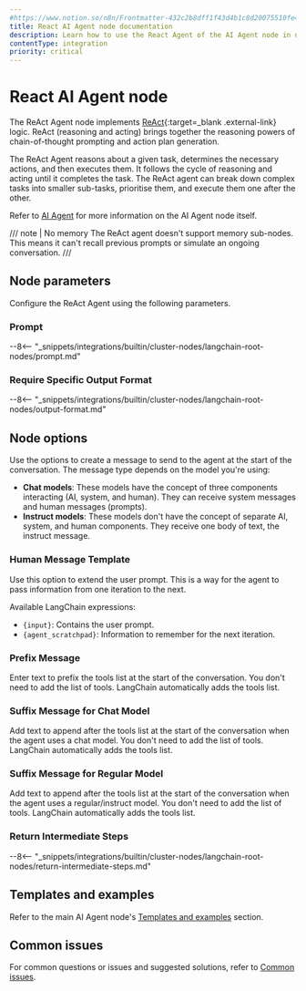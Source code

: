```yaml
---
#https://www.notion.so/n8n/Frontmatter-432c2b8dff1f43d4b1c8d20075510fe4
title: React AI Agent node documentation
description: Learn how to use the React Agent of the AI Agent node in n8n. Follow technical documentation to integrate the React Agent into your workflows.
contentType: integration
priority: critical
---
```


# React AI Agent node

The ReAct Agent node implements [ReAct](https://react-lm.github.io/){:target=_blank .external-link} logic. ReAct (reasoning and acting) brings together the reasoning powers of chain-of-thought prompting and action plan generation.

The ReAct Agent reasons about a given task, determines the necessary actions, and then executes them. It follows the cycle of reasoning and acting until it completes the task. The ReAct agent can break down complex tasks into smaller sub-tasks, prioritise them, and execute them one after the other.

Refer to [AI Agent](/integrations/builtin/cluster-nodes/root-nodes/n8n-nodes-langchain.agent/index/) for more information on the AI Agent node itself.

/// note | No memory
The ReAct agent doesn't support memory sub-nodes. This means it can't recall previous prompts or simulate an ongoing conversation.
///

## Node parameters

Configure the ReAct Agent using the following parameters.

### Prompt

--8<-- "_snippets/integrations/builtin/cluster-nodes/langchain-root-nodes/prompt.md"

### Require Specific Output Format

--8<-- "_snippets/integrations/builtin/cluster-nodes/langchain-root-nodes/output-format.md"

## Node options

Use the options to create a message to send to the agent at the start of the conversation. The message type depends on the model you're using:

* **Chat models**: These models have the concept of three components interacting (AI, system, and human). They can receive system messages and human messages (prompts).
* **Instruct models**: These models don't have the concept of separate AI, system, and human components. They receive one body of text, the instruct message.

### Human Message Template

Use this option to extend the user prompt. This is a way for the agent to pass information from one iteration to the next.

Available LangChain expressions:

* `{input}`: Contains the user prompt.
* `{agent_scratchpad}`: Information to remember for the next iteration.

### Prefix Message

Enter text to prefix the tools list at the start of the conversation. You don't need to add the list of tools. LangChain automatically adds the tools list.

### Suffix Message for Chat Model

Add text to append after the tools list at the start of the conversation when the agent uses a chat model. You don't need to add the list of tools. LangChain automatically adds the tools list.

### Suffix Message for Regular Model

Add text to append after the tools list at the start of the conversation when the agent uses a regular/instruct model. You don't need to add the list of tools. LangChain automatically adds the tools list.

### Return Intermediate Steps

--8<-- "_snippets/integrations/builtin/cluster-nodes/langchain-root-nodes/return-intermediate-steps.md"

## Templates and examples

Refer to the main AI Agent node's [Templates and examples](/integrations/builtin/cluster-nodes/root-nodes/n8n-nodes-langchain.agent/index/#templates-and-examples) section.

## Common issues

For common questions or issues and suggested solutions, refer to [Common issues](/integrations/builtin/cluster-nodes/root-nodes/n8n-nodes-langchain.agent/common-issues/).
